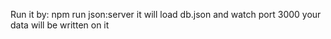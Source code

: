 Run it by:
	npm run json:server
it will load db.json and watch port 3000
your data will be written on it
